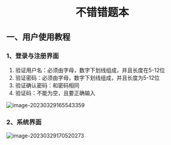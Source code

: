 <center><h1>不错错题本</h1></center>

## 一、用户使用教程

### 1、登录与注册界面

1. 验证用户名：必须由字母，数字下划线组成，并且长度在5-12位
2. 验证密码：必须由字母，数字下划线组成，并且长度为5-12位
3. 验证确认密码：和密码相同
4. 验证码：不能为空，且要正确输入

![image-20230329165543359](https://gitee.com/lin-xugeng/image2/raw/master/img/202303291655680.png)



### 2、系统界面

![image-20230329170520273](https://gitee.com/lin-xugeng/image2/raw/master/img/202303291705449.png)